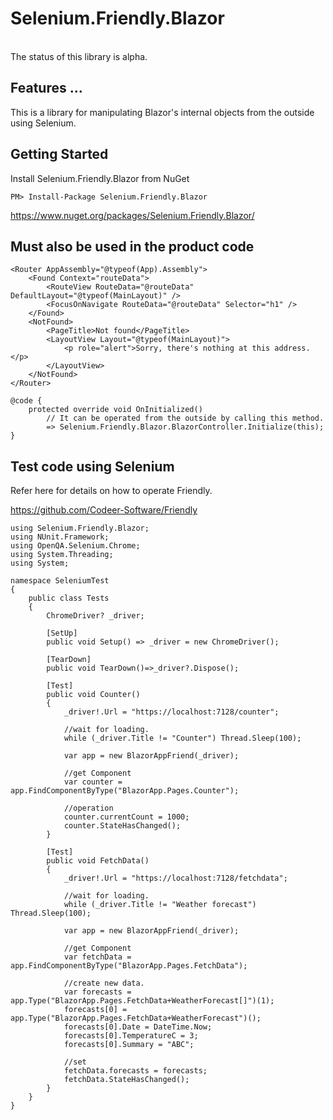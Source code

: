 # Selenium.Friendly.Blazor

<br>
The status of this library is alpha.
<br>

## Features ...
This is a library for manipulating Blazor's internal objects from the outside using Selenium.


## Getting Started
Install Selenium.Friendly.Blazor from NuGet

    PM> Install-Package Selenium.Friendly.Blazor
https://www.nuget.org/packages/Selenium.Friendly.Blazor/


## Must also be used in the product code

```razor  
<Router AppAssembly="@typeof(App).Assembly">
    <Found Context="routeData">
        <RouteView RouteData="@routeData" DefaultLayout="@typeof(MainLayout)" />
        <FocusOnNavigate RouteData="@routeData" Selector="h1" />
    </Found>
    <NotFound>
        <PageTitle>Not found</PageTitle>
        <LayoutView Layout="@typeof(MainLayout)">
            <p role="alert">Sorry, there's nothing at this address.</p>
        </LayoutView>
    </NotFound>
</Router>

@code {
    protected override void OnInitialized()
        // It can be operated from the outside by calling this method.
        => Selenium.Friendly.Blazor.BlazorController.Initialize(this);
}
```

## Test code using Selenium

Refer here for details on how to operate Friendly.


https://github.com/Codeer-Software/Friendly


```razor  
using Selenium.Friendly.Blazor;
using NUnit.Framework;
using OpenQA.Selenium.Chrome;
using System.Threading;
using System;

namespace SeleniumTest
{
    public class Tests
    {
        ChromeDriver? _driver;

        [SetUp]
        public void Setup() => _driver = new ChromeDriver();

        [TearDown]
        public void TearDown()=>_driver?.Dispose();

        [Test]
        public void Counter()
        {
            _driver!.Url = "https://localhost:7128/counter";

            //wait for loading.
            while (_driver.Title != "Counter") Thread.Sleep(100);

            var app = new BlazorAppFriend(_driver);

            //get Component
            var counter = app.FindComponentByType("BlazorApp.Pages.Counter");

            //operation
            counter.currentCount = 1000;
            counter.StateHasChanged();
        }

        [Test]
        public void FetchData()
        {
            _driver!.Url = "https://localhost:7128/fetchdata";

            //wait for loading.
            while (_driver.Title != "Weather forecast") Thread.Sleep(100);

            var app = new BlazorAppFriend(_driver);

            //get Component
            var fetchData = app.FindComponentByType("BlazorApp.Pages.FetchData");

            //create new data.
            var forecasts = app.Type("BlazorApp.Pages.FetchData+WeatherForecast[]")(1);
            forecasts[0] = app.Type("BlazorApp.Pages.FetchData+WeatherForecast")();
            forecasts[0].Date = DateTime.Now;
            forecasts[0].TemperatureC = 3;
            forecasts[0].Summary = "ABC";

            //set
            fetchData.forecasts = forecasts;
            fetchData.StateHasChanged();
        }
    }
}
```